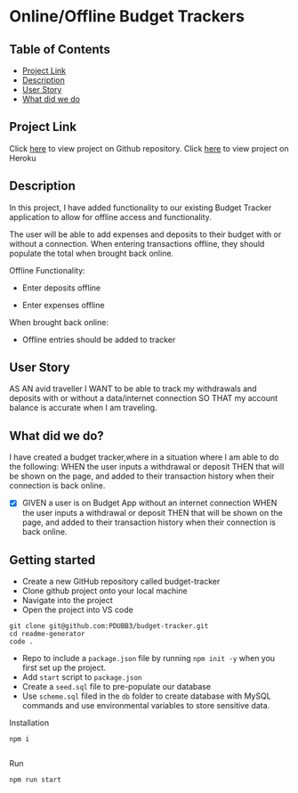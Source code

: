 # Online/Offline Budget Trackers

<h2> Table of Contents </h2>

- [Project Link](#project-link)
- [Description](#description)
- [User Story](#user-story)
- [What did we do](#what-did-we-do)

## Project Link

Click [here](https://github.com/PDUBB3/budget-tracker.git) to view project on Github repository.
Click [here](https://dry-fortress-37968.herokuapp.com/) to view project on Heroku

## Description

In this project, I have added functionality to our existing Budget Tracker application to allow for offline access and functionality.

The user will be able to add expenses and deposits to their budget with or without a connection. When entering transactions offline, they should populate the total when brought back online.

Offline Functionality:

- Enter deposits offline

- Enter expenses offline

When brought back online:

- Offline entries should be added to tracker

## User Story

AS AN avid traveller
I WANT to be able to track my withdrawals and deposits with or without a data/internet connection
SO THAT my account balance is accurate when I am traveling.

## What did we do?

I have created a budget tracker,where in a situation where I am able to do the following:
WHEN the user inputs a withdrawal or deposit
THEN that will be shown on the page, and added to their transaction history when their connection is back online.

- [x] GIVEN a user is on Budget App without an internet connection
      WHEN the user inputs a withdrawal or deposit
      THEN that will be shown on the page, and added to their transaction history when their connection is back online.

## Getting started

- Create a new GitHub repository called budget-tracker
- Clone github project onto your local machine
- Navigate into the project
- Open the project into VS code

```
git clone git@github.com:PDUBB3/budget-tracker.git
cd readme-generator
code .
```

- Repo to include a `package.json` file by running `npm init -y` when you first set up the project.
- Add `start` script to `package.json`
- Create a `seed.sql` file to pre-populate our database
- Use `scheme.sql` filed in the `db` folder to create database with MySQL commands and use environmental variables to store sensitive data.

Installation

```
npm i


```

Run

```
npm run start


```
